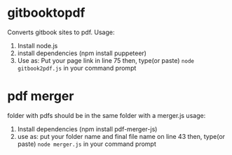 # gitbooktopdf
Converts gitbook sites to pdf.
Usage:
1. Install node.js
2. install dependencies (npm install puppeteer)
3. Use as: Put your page link in line 75
then,
type(or paste)
`node gitbook2pdf.js`
in your command prompt


# pdf merger
folder with pdfs should be in the same folder with a merger.js
usage:
1. Install dependencies (npm install pdf-merger-js)
2. use as: put your folder name and final file name on line 43 then, type(or paste)
`node merger.js`
in your command prompt
